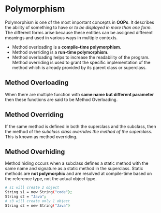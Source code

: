 
# Polymorphism
Polymorphism is one of the most important concepts in **OOPs**. 
It describes the ability of something to have or *to be displayed in more than one form*. 
The different forms arise because these entities can be assigned different meanings and used in various ways in multiple contexts. <br>
- Method overloading is a **compile-time polymorphism**. 
- Method overriding is a **run-time polymorphism**. 
- Method overloading helps to increase the readability of the program. Method overriding is used to grant the specific implementation of the method which is already provided by its parent class or superclass.

## Method Overloading
When there are multiple function with **same name but different parameter**
then these functions are said to be Method Overloading.


## Method Overriding
If the same method is defined in both the superclass and the subclass, then the method of the
*subclass class overrides the method of the superclass*. This is known as method overriding.

## Method Overhiding
Method hiding occurs when a subclass defines a static method with the same name and signature as a static method in the superclass.
Static methods are **not polymorphic** and are resolved at compile-time based on the reference type, not the actual object type.

```bash
# s1 will create 2 object 
String s1 = new String("code");
String s2 = "Java";
# s3 will create only 1 object
String s3 = new String("Java")
```

